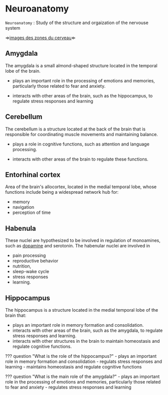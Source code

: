 # Neuroanatomy

`Neuroanatomy`
: Study of the structure and orgaization of the nervouse system

$\Rightarrow$[images des zones du cerveau]()$\Leftarrow$

## Amygdala
The amygdala is a small almond-shaped structure located in the temporal lobe of the brain.

- plays an important role in the processing of emotions and memories, particularly those related to fear and anxiety.

- interacts with other areas of the brain, such as the hippocampus, to regulate stress responses and learning

## Cerebellum
The cerebellum is a structure located at the back of the brain that is responsible for coordinating muscle movements and maintaining balance.

- plays a role in cognitive functions, such as attention and language processing.

- interacts with other areas of the brain to regulate these functions.

## Entorhinal cortex
Area of the brain's allocortex, located in the medial temporal lobe, whose functions include being a widespread network hub for:

- memory
- navigation
- perception of time

## Habenula
These nuclei are hypothesized to be involved in regulation of monoamines, such as [dopamine](../health/dopamine.md) and serotonin.
The habenular nuclei are involved in

- pain processing
- reproductive behavior
- nutrition,
- sleep-wake cycle
- stress responses
- learning.

## Hippocampus
The hippocampus is a structure located in the medial temporal lobe of the brain that:

- plays an important role in memory formation and consolidation.
- interacts with other areas of the brain, such as the amygdala, to regulate stress responses and learning.
- interacts with other structures in the brain to maintain homeostasis and regulate cognitive functions.

??? question "What is the role of the hippocampus?"
    - plays an important role in memory formation and consolidation
    - regulats stress responses and learning
    - maintains homeostasis and regulate cognitive functions

??? question "What is the main role of the amygdala?"
    - plays an important role in the processing of emotions and memories, particularly those related to fear and anxiety
    - regulates stress responses and learning
